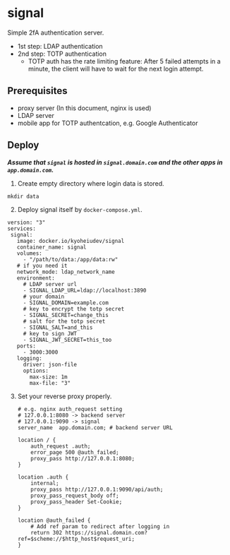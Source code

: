 # signal

Simple 2fA authentication server.
- 1st step: LDAP authentication
- 2nd step: TOTP authentication
  - TOTP auth has the rate limiting feature: After 5 failed attempts in a minute, the client will have to wait for the next login attempt.

## Prerequisites

- proxy server (In this document, nginx is used)
- LDAP server
- mobile app for TOTP authentcation, e.g. Google Authenticator

## Deploy

**_Assume that `signal` is hosted in `signal.domain.com` and the other apps in `app.domain.com`._**

1. Create empty directory where login data is stored.

```
mkdir data
```

2. Deploy signal itself by `docker-compose.yml`.

```
version: "3"
services:
 signal:
   image: docker.io/kyoheiudev/signal
   container_name: signal
   volumes:
     - "/path/to/data:/app/data:rw"
   # if you need it
   network_mode: ldap_network_name
   environment:
     # LDAP server url
     - SIGNAL_LDAP_URL=ldap://localhost:3890
     # your domain
     - SIGNAL_DOMAIN=example.com
     # key to encrypt the totp secret
     - SIGNAL_SECRET=change_this
     # salt for the totp secret
     - SIGNAL_SALT=and_this
     # key to sign JWT
     - SIGNAL_JWT_SECRET=this_too
   ports:
     - 3000:3000
   logging:
     driver: json-file
     options:
       max-size: 1m
       max-file: "3"

```

3. Set your reverse proxy properly.

   ```
   # e.g. nginx auth_request setting
   # 127.0.0.1:8080 -> backend server
   # 127.0.0.1:9090 -> signal
   server_name  app.domain.com; # backend server URL

   location / {
       auth_request .auth;
       error_page 500 @auth_failed;
       proxy_pass http://127.0.0.1:8080;
   }

   location .auth {
       internal;
       proxy_pass http://127.0.0.1:9090/api/auth;
       proxy_pass_request_body off;
       proxy_pass_header Set-Cookie;
   }

   location @auth_failed {
       # Add ref param to redirect after logging in
       return 302 https://signal.domain.com?ref=$scheme://$http_host$request_uri;
   }
   ```
